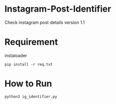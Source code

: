 # Instagram-Post-Identifier
Check instagram post details version 1.1


# Requirement
instaloader

`pip install -r req.txt`


# How to Run
`python3 ig_identifier.py`

